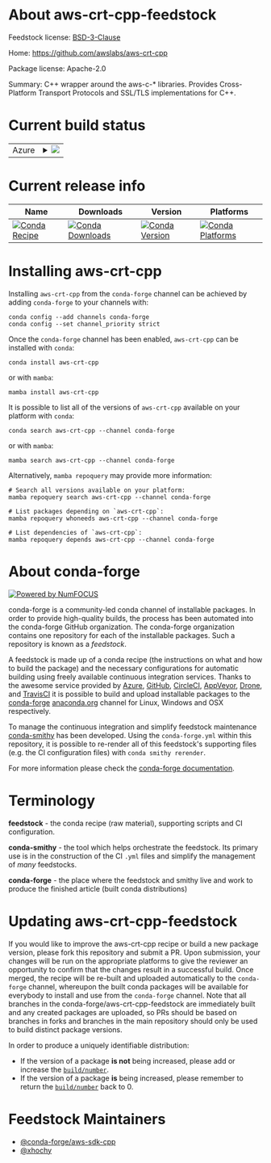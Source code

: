 About aws-crt-cpp-feedstock
===========================

Feedstock license: [BSD-3-Clause](https://github.com/conda-forge/aws-crt-cpp-feedstock/blob/main/LICENSE.txt)

Home: https://github.com/awslabs/aws-crt-cpp

Package license: Apache-2.0

Summary: C++ wrapper around the aws-c-* libraries. Provides Cross-Platform Transport Protocols and SSL/TLS implementations for C++.

Current build status
====================


<table>
    
  <tr>
    <td>Azure</td>
    <td>
      <details>
        <summary>
          <a href="https://dev.azure.com/conda-forge/feedstock-builds/_build/latest?definitionId=12767&branchName=main">
            <img src="https://dev.azure.com/conda-forge/feedstock-builds/_apis/build/status/aws-crt-cpp-feedstock?branchName=main">
          </a>
        </summary>
        <table>
          <thead><tr><th>Variant</th><th>Status</th></tr></thead>
          <tbody><tr>
              <td>linux_64</td>
              <td>
                <a href="https://dev.azure.com/conda-forge/feedstock-builds/_build/latest?definitionId=12767&branchName=main">
                  <img src="https://dev.azure.com/conda-forge/feedstock-builds/_apis/build/status/aws-crt-cpp-feedstock?branchName=main&jobName=linux&configuration=linux%20linux_64_" alt="variant">
                </a>
              </td>
            </tr><tr>
              <td>linux_aarch64</td>
              <td>
                <a href="https://dev.azure.com/conda-forge/feedstock-builds/_build/latest?definitionId=12767&branchName=main">
                  <img src="https://dev.azure.com/conda-forge/feedstock-builds/_apis/build/status/aws-crt-cpp-feedstock?branchName=main&jobName=linux&configuration=linux%20linux_aarch64_" alt="variant">
                </a>
              </td>
            </tr><tr>
              <td>linux_ppc64le</td>
              <td>
                <a href="https://dev.azure.com/conda-forge/feedstock-builds/_build/latest?definitionId=12767&branchName=main">
                  <img src="https://dev.azure.com/conda-forge/feedstock-builds/_apis/build/status/aws-crt-cpp-feedstock?branchName=main&jobName=linux&configuration=linux%20linux_ppc64le_" alt="variant">
                </a>
              </td>
            </tr><tr>
              <td>osx_64</td>
              <td>
                <a href="https://dev.azure.com/conda-forge/feedstock-builds/_build/latest?definitionId=12767&branchName=main">
                  <img src="https://dev.azure.com/conda-forge/feedstock-builds/_apis/build/status/aws-crt-cpp-feedstock?branchName=main&jobName=osx&configuration=osx%20osx_64_" alt="variant">
                </a>
              </td>
            </tr><tr>
              <td>osx_arm64</td>
              <td>
                <a href="https://dev.azure.com/conda-forge/feedstock-builds/_build/latest?definitionId=12767&branchName=main">
                  <img src="https://dev.azure.com/conda-forge/feedstock-builds/_apis/build/status/aws-crt-cpp-feedstock?branchName=main&jobName=osx&configuration=osx%20osx_arm64_" alt="variant">
                </a>
              </td>
            </tr><tr>
              <td>win_64</td>
              <td>
                <a href="https://dev.azure.com/conda-forge/feedstock-builds/_build/latest?definitionId=12767&branchName=main">
                  <img src="https://dev.azure.com/conda-forge/feedstock-builds/_apis/build/status/aws-crt-cpp-feedstock?branchName=main&jobName=win&configuration=win%20win_64_" alt="variant">
                </a>
              </td>
            </tr>
          </tbody>
        </table>
      </details>
    </td>
  </tr>
</table>

Current release info
====================

| Name | Downloads | Version | Platforms |
| --- | --- | --- | --- |
| [![Conda Recipe](https://img.shields.io/badge/recipe-aws--crt--cpp-green.svg)](https://anaconda.org/conda-forge/aws-crt-cpp) | [![Conda Downloads](https://img.shields.io/conda/dn/conda-forge/aws-crt-cpp.svg)](https://anaconda.org/conda-forge/aws-crt-cpp) | [![Conda Version](https://img.shields.io/conda/vn/conda-forge/aws-crt-cpp.svg)](https://anaconda.org/conda-forge/aws-crt-cpp) | [![Conda Platforms](https://img.shields.io/conda/pn/conda-forge/aws-crt-cpp.svg)](https://anaconda.org/conda-forge/aws-crt-cpp) |

Installing aws-crt-cpp
======================

Installing `aws-crt-cpp` from the `conda-forge` channel can be achieved by adding `conda-forge` to your channels with:

```
conda config --add channels conda-forge
conda config --set channel_priority strict
```

Once the `conda-forge` channel has been enabled, `aws-crt-cpp` can be installed with `conda`:

```
conda install aws-crt-cpp
```

or with `mamba`:

```
mamba install aws-crt-cpp
```

It is possible to list all of the versions of `aws-crt-cpp` available on your platform with `conda`:

```
conda search aws-crt-cpp --channel conda-forge
```

or with `mamba`:

```
mamba search aws-crt-cpp --channel conda-forge
```

Alternatively, `mamba repoquery` may provide more information:

```
# Search all versions available on your platform:
mamba repoquery search aws-crt-cpp --channel conda-forge

# List packages depending on `aws-crt-cpp`:
mamba repoquery whoneeds aws-crt-cpp --channel conda-forge

# List dependencies of `aws-crt-cpp`:
mamba repoquery depends aws-crt-cpp --channel conda-forge
```


About conda-forge
=================

[![Powered by
NumFOCUS](https://img.shields.io/badge/powered%20by-NumFOCUS-orange.svg?style=flat&colorA=E1523D&colorB=007D8A)](https://numfocus.org)

conda-forge is a community-led conda channel of installable packages.
In order to provide high-quality builds, the process has been automated into the
conda-forge GitHub organization. The conda-forge organization contains one repository
for each of the installable packages. Such a repository is known as a *feedstock*.

A feedstock is made up of a conda recipe (the instructions on what and how to build
the package) and the necessary configurations for automatic building using freely
available continuous integration services. Thanks to the awesome service provided by
[Azure](https://azure.microsoft.com/en-us/services/devops/), [GitHub](https://github.com/),
[CircleCI](https://circleci.com/), [AppVeyor](https://www.appveyor.com/),
[Drone](https://cloud.drone.io/welcome), and [TravisCI](https://travis-ci.com/)
it is possible to build and upload installable packages to the
[conda-forge](https://anaconda.org/conda-forge) [anaconda.org](https://anaconda.org/)
channel for Linux, Windows and OSX respectively.

To manage the continuous integration and simplify feedstock maintenance
[conda-smithy](https://github.com/conda-forge/conda-smithy) has been developed.
Using the ``conda-forge.yml`` within this repository, it is possible to re-render all of
this feedstock's supporting files (e.g. the CI configuration files) with ``conda smithy rerender``.

For more information please check the [conda-forge documentation](https://conda-forge.org/docs/).

Terminology
===========

**feedstock** - the conda recipe (raw material), supporting scripts and CI configuration.

**conda-smithy** - the tool which helps orchestrate the feedstock.
                   Its primary use is in the construction of the CI ``.yml`` files
                   and simplify the management of *many* feedstocks.

**conda-forge** - the place where the feedstock and smithy live and work to
                  produce the finished article (built conda distributions)


Updating aws-crt-cpp-feedstock
==============================

If you would like to improve the aws-crt-cpp recipe or build a new
package version, please fork this repository and submit a PR. Upon submission,
your changes will be run on the appropriate platforms to give the reviewer an
opportunity to confirm that the changes result in a successful build. Once
merged, the recipe will be re-built and uploaded automatically to the
`conda-forge` channel, whereupon the built conda packages will be available for
everybody to install and use from the `conda-forge` channel.
Note that all branches in the conda-forge/aws-crt-cpp-feedstock are
immediately built and any created packages are uploaded, so PRs should be based
on branches in forks and branches in the main repository should only be used to
build distinct package versions.

In order to produce a uniquely identifiable distribution:
 * If the version of a package **is not** being increased, please add or increase
   the [``build/number``](https://docs.conda.io/projects/conda-build/en/latest/resources/define-metadata.html#build-number-and-string).
 * If the version of a package **is** being increased, please remember to return
   the [``build/number``](https://docs.conda.io/projects/conda-build/en/latest/resources/define-metadata.html#build-number-and-string)
   back to 0.

Feedstock Maintainers
=====================

* [@conda-forge/aws-sdk-cpp](https://github.com/orgs/conda-forge/teams/aws-sdk-cpp/)
* [@xhochy](https://github.com/xhochy/)


<!-- dummy commit to enable rerendering -->

